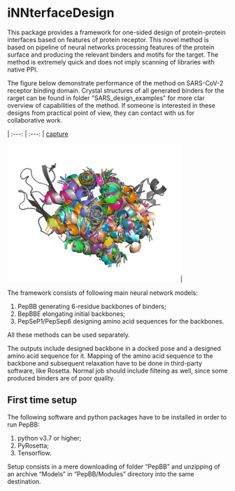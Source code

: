 # iNNterfaceDesign
This package provides a framework for one-sided design of protein-protein interfaces based on features of protein receptor. This novel method is based on pipeline of neural networks processing features of the protein surface and producing the relevant binders and motifs for the target. The method is extremely quick and does not imply scanning of libraries with native PPI. 

The figure below demonstrate performance of the method on SARS-CoV-2 receptor binding domain. Crystal structures of all generated binders for the rarget can be found in folder "SARS_design_examples" for more clar overview of capabilities of the method. If someone is interested in these designs from practical point of view, they can contact with us for collaborative work.

|     :---:      |     :---:      |
[capture](https://github.com/strauchlab/iNNterfaceDesign/tree/main/gif/11.mp4)

![capture](gif/1l6x_bb.gif)|

The framework consists of following main neural network models:
1) PepBB generating 6-residue backbones of binders;
2) BepBBE elongating initial backbones;
3) PepSeP1/PepSep6 designing amino acid sequences for the backbones.

All these methods can be used separately.

The outputs include designed backbone in a docked pose and a designed amino acid sequence for it. Mapping of the amino acid sequence to the backbone and subsequent relaxation have to be done in third-party software, like Rosetta. Normal job should include filteing as well, since some produced binders are of poor quality.

## First time setup ##

The following software and python packages have to be installed  in order to run PepBB:
1. python v3.7 or higher;
2. PyRosetta;
3. Tensorflow.

Setup consists in a mere downloading of folder “PepBB” and unzipping of an archive “Models” in “PepBB/Modules” directory into the same destination.
